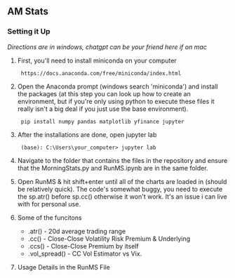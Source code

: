 ## AM Stats 

### Setting it Up

*Directions are in windows, chatgpt can be your friend here if on mac*

1. First, you'll need to install miniconda on your computer 
        
        https://docs.anaconda.com/free/miniconda/index.html

2. Open the Anaconda prompt (windows search 'miniconda') and install the packages (at this step you can look up how to create an environment, but if you're only using python to execute these files it really isn't a big deal if you just use the base environment). 

        pip install numpy pandas matplotlib yfinance jupyter

3. After the installations are done, open jupyter lab

        (base): C:\Users\your_computer> jupyter lab

4. Navigate to the folder that contains the files in the repository and ensure that the MorningStats.py and RunMS.ipynb are in the same folder.

5. Open RunMS & hit shift+enter until all of the charts are loaded in (should be relatively quick). The code's somewhat buggy, you need to execute the sp.atr() before sp.cc() otherwise it won't work. It's an issue i can live with for personal use.

6. Some of the funcitons
   * .atr() - 20d average trading range
   * .cc() - Close-Close Volatility Risk Premium & Underlying
   * .ccs() - Close-Close Premium by itself
   * .vol_spread() - CC Vol Estimator vs Vix.
  
7. Usage Details in the RunMS File

    